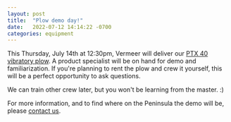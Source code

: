 ```yaml
---
layout: post
title:  "Plow demo day!"
date:   2022-07-12 14:14:22 -0700
categories: equipment
---
```


This Thursday, July 14th at 12:30pm, Vermeer will deliver our
[PTX 40 vibratory plow](/equipment/ptx40). A product specialist will be on
hand for demo and familiarization. If you're planning to rent the plow
and crew it yourself, this will be a perfect opportunity to ask questions.

We can train other crew later, but you won't be learning from the master. :)

For more information, and to find where on the Peninsula the demo will
be, please [contact us](mailto:info@southbranch.net).
